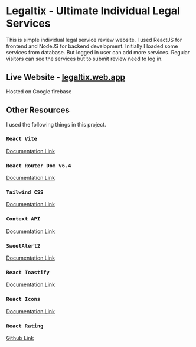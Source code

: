 # Legaltix - Ultimate Individual Legal Services

This is simple individual legal service review website. I used ReactJS for frontend and NodeJS for backend development. Initially I loaded some services from database. But logged in user can add more services. Regular visitors can see the services but to submit review need to log in.

## Live Website - [legaltix.web.app](https://legaltix.web.app)
Hosted on Google firebase

## Other Resources
I used the following things in this project.

### `React Vite`
[Documentation Link](https://vitejs.dev/guide)

### `React Router Dom v6.4`
[Documentation Link](https://reactrouter.com/en/main/start/overview)

### `Tailwind CSS`
[Documentation Link](https://tailwindcss.com/docs)

### `Context API`
[Documentation Link](https://reactjs.org/docs/context.html#api)

### `SweetAlert2`
[Documentation Link](https://github.com/sweetalert2/sweetalert2-react-content)

### `React Toastify`
[Documentation Link](https://fkhadra.github.io/react-toastify/introduction/)

### `React Icons`
[Documentation Link](https://react-icons.github.io/react-icons)

### `React Rating`
[Github Link](https://github.com/dreyescat/react-rating)

